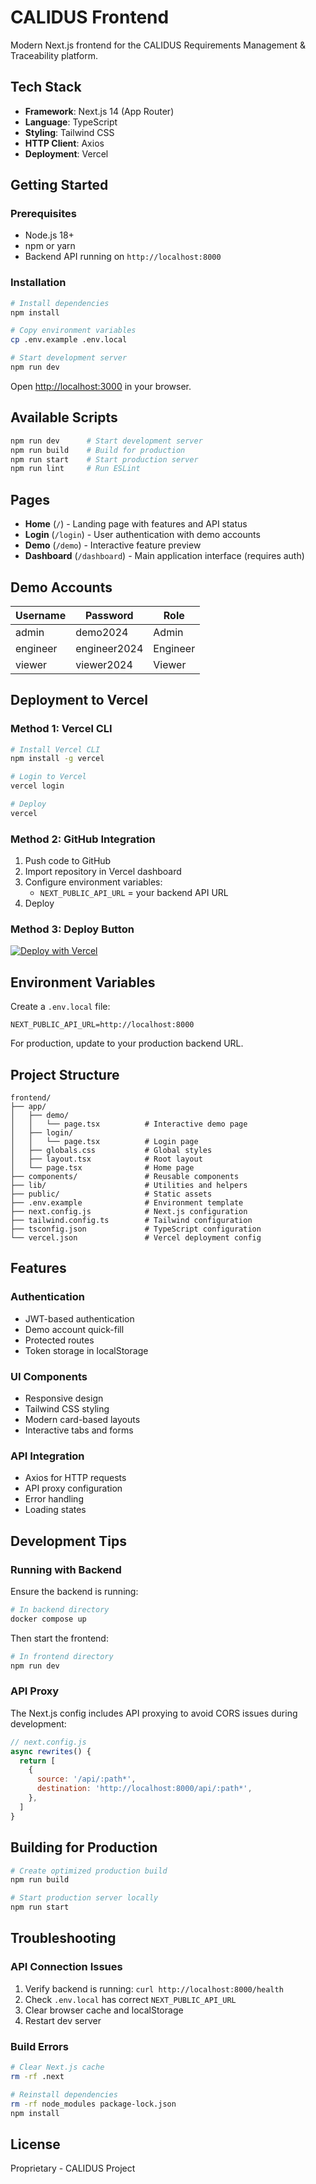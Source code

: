 # CALIDUS Frontend

Modern Next.js frontend for the CALIDUS Requirements Management & Traceability platform.

## Tech Stack

- **Framework**: Next.js 14 (App Router)
- **Language**: TypeScript
- **Styling**: Tailwind CSS
- **HTTP Client**: Axios
- **Deployment**: Vercel

## Getting Started

### Prerequisites

- Node.js 18+
- npm or yarn
- Backend API running on `http://localhost:8000`

### Installation

```bash
# Install dependencies
npm install

# Copy environment variables
cp .env.example .env.local

# Start development server
npm run dev
```

Open [http://localhost:3000](http://localhost:3000) in your browser.

## Available Scripts

```bash
npm run dev      # Start development server
npm run build    # Build for production
npm run start    # Start production server
npm run lint     # Run ESLint
```

## Pages

- **Home** (`/`) - Landing page with features and API status
- **Login** (`/login`) - User authentication with demo accounts
- **Demo** (`/demo`) - Interactive feature preview
- **Dashboard** (`/dashboard`) - Main application interface (requires auth)

## Demo Accounts

| Username | Password | Role |
|----------|----------|------|
| admin | demo2024 | Admin |
| engineer | engineer2024 | Engineer |
| viewer | viewer2024 | Viewer |

## Deployment to Vercel

### Method 1: Vercel CLI

```bash
# Install Vercel CLI
npm install -g vercel

# Login to Vercel
vercel login

# Deploy
vercel
```

### Method 2: GitHub Integration

1. Push code to GitHub
2. Import repository in Vercel dashboard
3. Configure environment variables:
   - `NEXT_PUBLIC_API_URL` = your backend API URL
4. Deploy

### Method 3: Deploy Button

[![Deploy with Vercel](https://vercel.com/button)](https://vercel.com/new/clone?repository-url=https://github.com/zozisteam/cls-requirement_management/tree/main/frontend)

## Environment Variables

Create a `.env.local` file:

```env
NEXT_PUBLIC_API_URL=http://localhost:8000
```

For production, update to your production backend URL.

## Project Structure

```
frontend/
├── app/
│   ├── demo/
│   │   └── page.tsx          # Interactive demo page
│   ├── login/
│   │   └── page.tsx          # Login page
│   ├── globals.css           # Global styles
│   ├── layout.tsx            # Root layout
│   └── page.tsx              # Home page
├── components/               # Reusable components
├── lib/                      # Utilities and helpers
├── public/                   # Static assets
├── .env.example              # Environment template
├── next.config.js            # Next.js configuration
├── tailwind.config.ts        # Tailwind configuration
├── tsconfig.json             # TypeScript configuration
└── vercel.json               # Vercel deployment config
```

## Features

### Authentication
- JWT-based authentication
- Demo account quick-fill
- Protected routes
- Token storage in localStorage

### UI Components
- Responsive design
- Tailwind CSS styling
- Modern card-based layouts
- Interactive tabs and forms

### API Integration
- Axios for HTTP requests
- API proxy configuration
- Error handling
- Loading states

## Development Tips

### Running with Backend

Ensure the backend is running:

```bash
# In backend directory
docker compose up
```

Then start the frontend:

```bash
# In frontend directory
npm run dev
```

### API Proxy

The Next.js config includes API proxying to avoid CORS issues during development:

```javascript
// next.config.js
async rewrites() {
  return [
    {
      source: '/api/:path*',
      destination: 'http://localhost:8000/api/:path*',
    },
  ]
}
```

## Building for Production

```bash
# Create optimized production build
npm run build

# Start production server locally
npm run start
```

## Troubleshooting

### API Connection Issues

1. Verify backend is running: `curl http://localhost:8000/health`
2. Check `.env.local` has correct `NEXT_PUBLIC_API_URL`
3. Clear browser cache and localStorage
4. Restart dev server

### Build Errors

```bash
# Clear Next.js cache
rm -rf .next

# Reinstall dependencies
rm -rf node_modules package-lock.json
npm install
```

## License

Proprietary - CALIDUS Project
